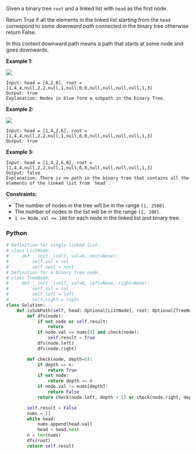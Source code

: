 Given a binary tree  `root`  and a linked list with `head` as the first node.

Return True if all the elements in the linked list starting from the  `head`  correspond to some  _downward path_
connected in the binary tree otherwise return False.

In this context downward path means a path that starts at some node and goes downwards.

**Example 1:**

**![](https://assets.leetcode.com/uploads/2020/02/12/sample_1_1720.png)**

```
Input: head = [4,2,8], root = [1,4,4,null,2,2,null,1,null,6,8,null,null,null,null,1,3]
Output: true
Explanation: Nodes in blue form a subpath in the binary Tree.  
```

**Example 2:**

**![](https://assets.leetcode.com/uploads/2020/02/12/sample_2_1720.png)**

```
Input: head = [1,4,2,6], root = [1,4,4,null,2,2,null,1,null,6,8,null,null,null,null,1,3]
Output: true
```

**Example 3:**

```
Input: head = [1,4,2,6,8], root = [1,4,4,null,2,2,null,1,null,6,8,null,null,null,null,1,3]
Output: false
Explanation: There is no path in the binary tree that contains all the elements of the linked list from `head`.
```

**Constraints:**

- The number of nodes in the tree will be in the range  `[1, 2500]`.
- The number of nodes in the list will be in the range  `[1, 100]`.
- `1 <= Node.val <= 100` for each node in the linked list and binary tree.

### Python

```python
# Definition for singly-linked list.
# class ListNode:
#     def __init__(self, val=0, next=None):
#         self.val = val
#         self.next = next
# Definition for a binary tree node.
# class TreeNode:
#     def __init__(self, val=0, left=None, right=None):
#         self.val = val
#         self.left = left
#         self.right = right
class Solution:
    def isSubPath(self, head: Optional[ListNode], root: Optional[TreeNode]) -> bool:
        def dfs(node):
            if not node or self.result:
                return
            if node.val == nums[0] and check(node):
                self.result = True
            dfs(node.left)
            dfs(node.right)

        def check(node, depth=0):
            if depth == n:
                return True
            if not node:
                return depth == n
            if node.val != nums[depth]:
                return False
            return check(node.left, depth + 1) or check(node.right, depth + 1)

        self.result = False
        nums = []
        while head:
            nums.append(head.val)
            head = head.next
        n = len(nums)
        dfs(root)
        return self.result
```